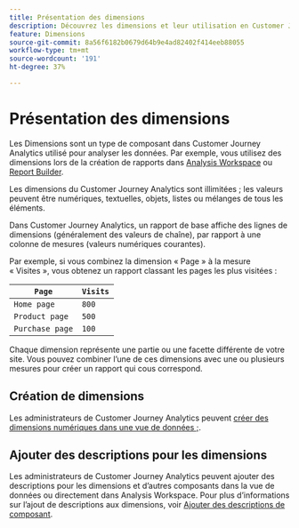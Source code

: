 ```yaml
---
title: Présentation des dimensions
description: Découvrez les dimensions et leur utilisation en Customer Journey Analytics
feature: Dimensions
source-git-commit: 8a56f6182b0679d64b9e4ad82402f414eeb88055
workflow-type: tm+mt
source-wordcount: '191'
ht-degree: 37%

---
```


# Présentation des dimensions

Les Dimensions sont un type de composant dans Customer Journey Analytics utilisé pour analyser les données. Par exemple, vous utilisez des dimensions lors de la création de rapports dans [Analysis Workspace](/help/analysis-workspace/home.md) ou [Report Builder](/help/report-builder/report-buider-overview.md).

Les dimensions du Customer Journey Analytics sont illimitées ; les valeurs peuvent être numériques, textuelles, objets, listes ou mélanges de tous les éléments.

Dans Customer Journey Analytics, un rapport de base affiche des lignes de dimensions (généralement des valeurs de chaîne), par rapport à une colonne de mesures (valeurs numériques courantes).

Par exemple, si vous combinez la dimension « Page » à la mesure « Visites », vous obtenez un rapport classant les pages les plus visitées :

| `Page` | `Visits` |
| --- | --- |
| `Home page` | `800` |
| `Product page` | `500` |
| `Purchase page` | `100` |

Chaque dimension représente une partie ou une facette différente de votre site. Vous pouvez combiner l’une de ces dimensions avec une ou plusieurs mesures pour créer un rapport qui cous correspond.

## Création de dimensions

Les administrateurs de Customer Journey Analytics peuvent [créer des dimensions numériques dans une vue de données ;](/help/data-views/create-dataview.md#components).

## Ajouter des descriptions pour les dimensions

Les administrateurs de Customer Journey Analytics peuvent ajouter des descriptions pour les dimensions et d’autres composants dans la vue de données ou directement dans Analysis Workspace. Pour plus d’informations sur l’ajout de descriptions aux dimensions, voir [Ajouter des descriptions de composant](/help/components/add-component-descriptions.md).
